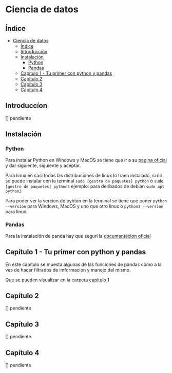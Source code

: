 # Ciencia de datos

## Índice

- [Ciencia de datos](#ciencia-de-datos)
  - [Índice](#índice)
  - [Introduccíon](#introduccíon)
  - [Instalación](#instalación)
    - [Python](#python)
    - [Pandas](#pandas)
  - [Capítulo 1 - Tu primer con python y pandas](#capítulo-1---tu-primer-con-python-y-pandas)
  - [Capítulo 2](#capítulo-2)
  - [Capítulo 3](#capítulo-3)
  - [Capítulo 4](#capítulo-4)

## Introduccíon

[] pendiente

## Instalación

### Python

Para instalar Python en Windows y MacOS se tiene que ir a su [pagina oficial](https://www.python.org/) y dar siguiente, siguiente y aceptar.

Para linux en casi todas las distribuciones de linux lo traen instalado, si no se puede instalar con la terminal `sudo [gestro de paquetes] python` ó `sudo [gestro de paquetes] python3` ejemplo: para deribados de debian `sudo apt python3`

Para poder ver la vercion de pyhton en la terminal se tiene que poner  `python --version` para Windows, MacOS y uno que otro linux ó `python3 --version` para linux.

### Pandas

Para la instalación de panda hay que seguri la [documentacion oficial](https://pandas.pydata.org/docs/getting_started/index.html)

## Capítulo 1 - Tu primer con python y pandas

En este capítulo se muesta algunas de las funciones de pandas como a la ves de hacer filtrados de imformacion y manejo del mismo.

Que se pueden visualizar en la carpeta [capitulo 1](./capitulo_1/)

## Capítulo 2 

[] pendiente

## Capítulo 3

[] pendiente

## Capítulo 4

[] pendiente